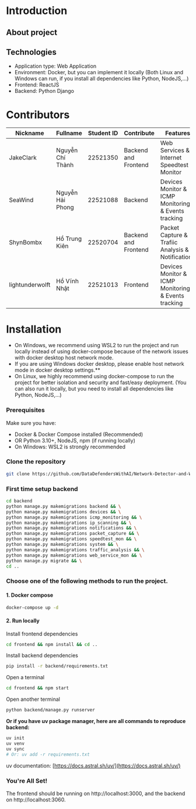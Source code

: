 # Introduction
## About project

## Technologies
* Application type: Web Application
* Environment: Docker, but you can implement it locally (Both Linux and Windows can run, if you install all dependencies like Python, NodeJS,...)
* Frontend: ReactJS
* Backend: Python Django

# Contributors
| **Nickname**    | **Fullname**     | **Student ID** | **Contribute**       | **Features**                                | 
|-----------------|------------------|----------------|----------------------|---------------------------------------------|
| JakeClark       | Nguyễn Chí Thành | 22521350       | Backend and Frontend | Web Services & Internet Speedtest Monitor | 
| SeaWind         | Nguyễn Hải Phong | 22521088       | Backend              | Devices Monitor & ICMP Monitoring & Events tracking                            | 
| ShynBombx       | Hồ Trung Kiên    | 22520704       | Backend and Frontend | Packet Capture & Trafiic Analysis & Notifications         |
| lightunderwolft | Hồ Vĩnh Nhật     | 22521013       | Frontend             | Devices Monitor & ICMP Monitoring & Events tracking                            | 

# Installation

* On Windows, we recommend using WSL2 to run the project and run locally instead of using docker-compose because of the network issues with docker desktop host network mode.
* If you are using Windows docker desktop, please enable host network mode in docker desktop settings.**
* On Linux, we highly recommend using docker-compose to run the project for better isolation and security and fast/easy deployment. (You can also run it locally, but you need to install all dependencies like Python, NodeJS,...)

### Prerequisites
Make sure you have:
* Docker & Docker Compose installed (Recommended)
* OR Python 3.10+, NodeJS, npm (if running locally)
* On Windows: WSL2 is strongly recommended

### Clone the repository
```bash
git clone https://github.com/DataDefendersWithAI/Network-Detector-and-Web-Monitor.git && cd Network-Detector-and-Web-Monitor
```
### First time setup backend
```bash
cd backend
python manage.py makemigrations backend && \
python manage.py makemigrations devices && \
python manage.py makemigrations icmp_monitoring && \
python manage.py makemigrations ip_scanning && \
python manage.py makemigrations notifications && \
python manage.py makemigrations packet_capture && \
python manage.py makemigrations speedtest_mon && \
python manage.py makemigrations system && \
python manage.py makemigrations traffic_analysis && \
python manage.py makemigrations web_service_mon && \
python manage.py migrate && \
cd ..
```

### Choose one of the following methods to run the project.
#### 1. Docker compose
```bash
docker-compose up -d
```

#### 2. Run locally
Install frontend dependencies
```bash
cd frontend && npm install && cd ..
```
Install backend dependencies
```bash
pip install -r backend/requirements.txt
```
Open a terminal
```bash
cd frontend && npm start
```
Open another terminal
```bash
python backend/manage.py runserver
```

**Or if you have uv package manager, here are all commands to reproduce backend:**
```bash
uv init
uv venv
uv sync
# Or: uv add -r requirements.txt
```
uv documentation: [https://docs.astral.sh/uv/](https://docs.astral.sh/uv/)

### You're All Set!
The frontend should be running on http://localhost:3000, and the backend on http://localhost:3060.